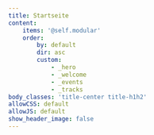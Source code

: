 ```yaml
---
title: Startseite
content:
    items: '@self.modular'
    order:
        by: default
        dir: asc
        custom:
            - _hero
            - _welcome
            - _events
            - _tracks
body_classes: 'title-center title-h1h2'
allowCSS: default
allowJS: default
show_header_image: false
---
```


